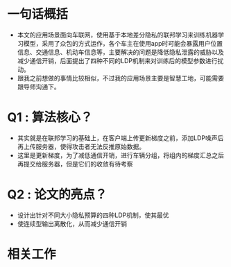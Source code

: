 # 一句话概括
- 本文的应用场景面向车联网，使用基于本地差分隐私的联邦学习来训练机器学习模型，采用了众包的方式运作，各个车主在使用app时可能会暴露用户位置信息、交通信息、机动车信息等，主要解决的问题是降低隐私泄露的威胁以及减少通信开销，后面提出了四种不同的LDP机制来对训练后的模型参数进行扰动。
- 跟我之前想做的事情比较相似，不过我的应用场景主要是智慧工地，可能需要跟导师沟通下。

# Q1 : 算法核心？
- 其实就是在联邦学习的基础上，在客户端上传更新梯度之前，添加LDP噪声后再上传服务器，使得攻击者无法反推原始数据。
- 这里是更新梯度，为了减低通信开销，进行车辆分组，将组内的梯度汇总之后再提交给服务器，但是它们的收敛有待考察

# Q2 : 论文的亮点？
- 设计出针对不同大小隐私预算的四种LDP机制，使其最优
- 使连续型输出离散化，从而减少通信开销

# 相关工作